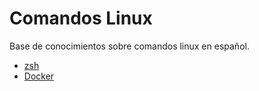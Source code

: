 # Comandos Linux

Base de conocimientos sobre comandos linux en español.

- [zsh](zsh/zsh.md)
- [Docker](docker/docker.md)
